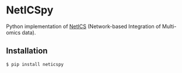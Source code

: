 # NetICSpy

Python implementation of [NetICS](https://doi.org/10.1093/bioinformatics/bty148) (Network-based Integration of Multi-omics data).


## Installation
```shell
$ pip install neticspy
```

